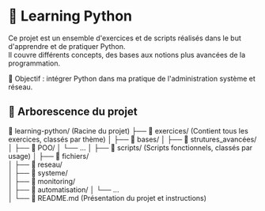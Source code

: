 # 🐍 Learning Python

Ce projet est un ensemble d'exercices et de scripts réalisés dans le but d'apprendre et de pratiquer Python.  
Il couvre différents concepts, des bases aux notions plus avancées de la programmation.

🎯 Objectif : intégrer Python dans ma pratique de l'administration système et réseau.

## 📁 Arborescence du projet
📂 learning-python/ (Racine du projet)
├── 📁 exercices/ (Contient tous les exercices, classés par thème)
│ ├── 📁 bases/
│ ├── 📁 strutures_avancées/ 
│ ├── 📁 POO/ 
│ └── ... 
│
├── 📁 scripts/ (Scripts fonctionnels, classés par usage)
│ ├── 📁 fichiers/         
│ ├── 📁 reseau/           
│ ├── 📁 systeme/         
│ ├── 📁 monitoring/      
│ ├── 📁 automatisation/ 
│ └── ...                
│
└── 📄 README.md (Présentation du projet et instructions)
